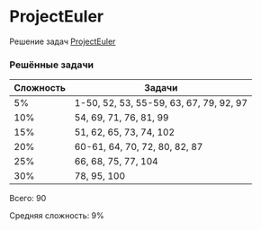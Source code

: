 # ProjectEuler

Решение задач [ProjectEuler](https://projecteuler.net)

### Решённые задачи

| Сложность | Задачи                                  |
|-----------|-----------------------------------------|
| 5%        | 1-50, 52, 53, 55-59, 63, 67, 79, 92, 97 |
| 10%       | 54, 69, 71, 76, 81, 99                  |
| 15%       | 51, 62, 65, 73, 74, 102                 |
| 20%       | 60-61, 64, 70, 72, 80, 82, 87           |
| 25%       | 66, 68, 75, 77, 104                     |
| 30%       | 78, 95, 100                             |

Всего: 90

Средняя сложность: 9%